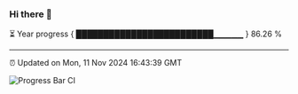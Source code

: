 ### Hi there 👋

⏳ Year progress { █████████████████████████▁▁▁▁▁ } 86.26 %

---

⏰ Updated on Mon, 11 Nov 2024 16:43:39 GMT

![Progress Bar CI](https://github.com/IshwaranRudhara/GIT-ACTION/workflows/Progress%20Bar%20CI/badge.svg)
